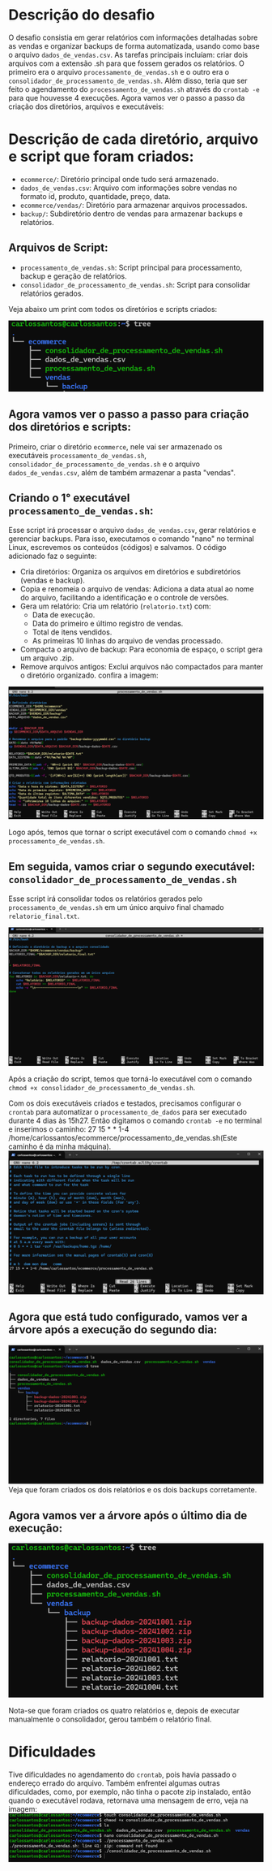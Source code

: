 # Descrição do desafio
O desafio consistia em gerar relatórios com informações detalhadas sobre as vendas e organizar backups de forma automatizada, usando como base o arquivo `dados_de_vendas.csv`. As tarefas principais incluíam: criar dois arquivos com a extensão .sh para que fossem gerados os relatórios. O primeiro era o arquivo `processamento_de_vendas.sh` e o outro era o `consolidador_de_processamento_de_vendas.sh`. Além disso, teria que ser feito o agendamento do `processamento_de_vendas.sh` através do `crontab -e` para que houvesse 4 execuções. Agora vamos ver o passo a passo da criação dos diretórios, arquivos e executáveis:

# Descrição de cada diretório, arquivo e script que foram criados:
- `ecommerce/`: Diretório principal onde tudo será armazenado.
- `dados_de_vendas.csv`: Arquivo com informações sobre vendas no formato id, produto, quantidade, preço, data.
- `ecommerce/vendas/`: Diretório para armazenar arquivos processados.
- `backup/`: Subdiretório dentro de vendas para armazenar backups e relatórios.

## Arquivos de Script:
- `processamento_de_vendas.sh`: Script principal para processamento, backup e geração de relatórios.
- `consolidador_de_processamento_de_vendas.sh`: Script para consolidar relatórios gerados. 

Veja abaixo um print com todos os diretórios e scripts criados:

![visão geral](../evidencias/tree_1.png)


## Agora vamos ver o passo a passo para criação dos diretórios e scripts:
Primeiro, criar o diretório `ecommerce`, nele vai ser armazenado os executáveis `processamento_de_vendas.sh`, `consolidador_de_processamento_de_vendas.sh` e o arquivo `dados_de_vendas.csv`, além de também armazenar a pasta "vendas".

## Criando o 1° executável `processamento_de_vendas.sh`: 
Esse script irá processar o arquivo `dados_de_vendas.csv`, gerar relatórios e gerenciar backups. Para isso, executamos o comando "nano" no terminal Linux, escrevemos os conteúdos (códigos) e salvamos. O código adicionado faz o seguinte: 
- Cria diretórios: Organiza os arquivos em diretórios e subdiretórios (vendas e backup).
- Copia e renomeia o arquivo de vendas: Adiciona a data atual ao nome do arquivo, facilitando a identificação e o controle de versões.
- Gera um relatório: Cria um relatório (`relatorio.txt`) com:
  - Data de execução.
  - Data do primeiro e último registro de vendas.
  - Total de itens vendidos.
  - As primeiras 10 linhas do arquivo de vendas processado.
- Compacta o arquivo de backup: Para economia de espaço, o script gera um arquivo .zip.
- Remove arquivos antigos: Exclui arquivos não compactados para manter o diretório organizado.
confira a imagem:

![processamento de vendas](../evidencias/processamento_de_vendas.png)

Logo após, temos que tornar o script executável com o comando `chmod +x processamento_de_vendas.sh`.

## Em seguida, vamos criar o segundo executável: `consolidador_de_processamento_de_vendas.sh`
Esse script irá consolidar todos os relatórios gerados pelo `processamento_de_vendas.sh` em um único arquivo final chamado `relatorio_final.txt`.

![consolidador](../evidencias/consolidador.png)

Após a criação do script, temos que torná-lo executável com o comando `chmod +x consolidador_de_processamento_de_vendas.sh`. 

Com os dois executáveis criados e testados, precisamos configurar o `crontab` para automatizar o `processamento_de_dados` para ser executado durante 4 dias às 15h27. Então digitamos o comando `crontab -e` no terminal e inserimos o caminho:  27 15 * * 1-4 /home/carlossantos/ecommerce/processamento_de_vendas.sh(Este caminho é da minha máquina).
![cron](../evidencias/cron.png)

## Agora que está tudo configurado, vamos ver a árvore após a execução do segundo dia:
![segundo dia de execução](../evidencias/seg_execução.png)
Veja que foram criados os dois relatórios e os dois backups corretamente.

## Agora vamos ver a árvore após o último dia de execução:
![ultimo dia de execução](../evidencias/ultimo_dia_de_execução.png)

Nota-se que foram criados os quatro relatórios e, depois de executar manualmente o consolidador, gerou também o relatório final.

# Dificuldades 
Tive dificuldades no agendamento do `crontab`, pois havia passado o endereço errado do arquivo. Também enfrentei algumas outras dificuldades, como, por exemplo, não tinha o pacote zip instalado, então quando o executável rodava, retornava uma mensagem de erro, veja na imagem:
![zip_dificudade](../evidencias/zip.png)

